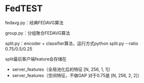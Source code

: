 # FedTEST

fedavg.py：经典FEDAVG算法

group.py：分组聚合FEDAVG算法

split.py：encoder + classifier算法，运行方式python split.py --ratio 0.75/0.5/0.25

split最后客户端feature会存储在
- server_features（全局池化后的特征 [N, 256, 1, 1]）
- server_features（空间特征，不做GAP 对于0.75是 [N, 256, 2, 2]）
